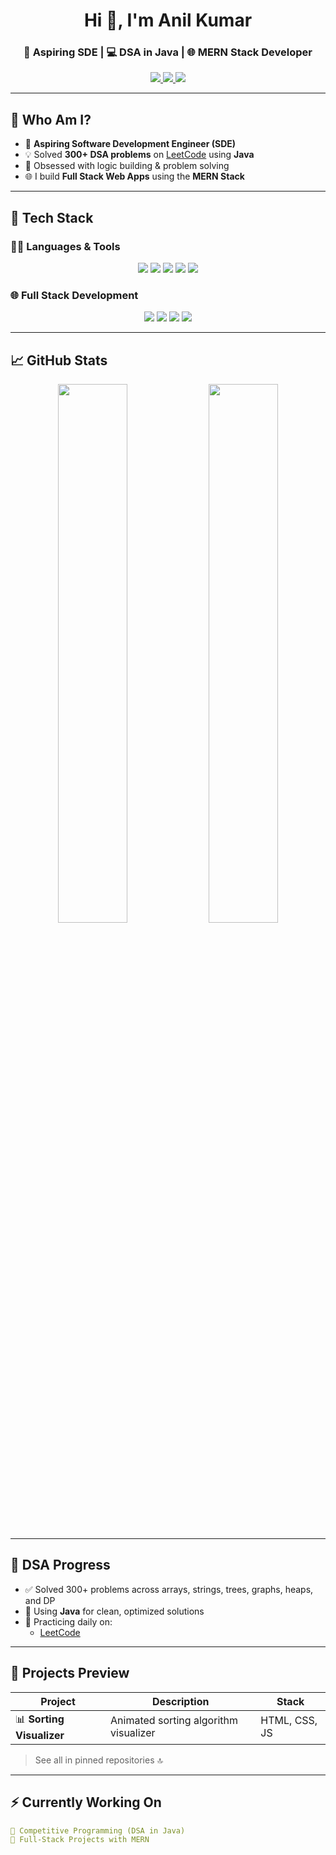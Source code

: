 <h1 align="center">Hi 👋, I'm Anil Kumar</h1>
<h3 align="center">🚀 Aspiring SDE | 💻 DSA in Java | 🌐 MERN Stack Developer</h3>

<p align="center">
  <a href="https://leetcode.com/u/anil342zv/" target="_blank">
    <img src="https://img.shields.io/badge/LeetCode-FFA116?style=for-the-badge&logo=leetcode&logoColor=white"/>
  </a>
  <a href="https://www.linkedin.com/in/anil-kumar-37b151292/" target="_blank">
    <img src="https://img.shields.io/badge/LinkedIn-0077B5?style=for-the-badge&logo=linkedin&logoColor=white"/>
  </a>
  <a href="nagapuri.anil.tech@gmail.com">
    <img src="https://img.shields.io/badge/Gmail-D14836?style=for-the-badge&logo=gmail&logoColor=white"/>
  </a>
</p>

---

## 📌 Who Am I?

- 🎯 **Aspiring Software Development Engineer (SDE)**
- 💡 Solved **300+ DSA problems** on [LeetCode](https://leetcode.com/u/anil342zv/) using **Java**
- 🧠 Obsessed with logic building & problem solving
- 🌐 I build **Full Stack Web Apps** using the **MERN Stack**


---

## 🚀 Tech Stack

### 👨‍💻 Languages & Tools
<p align="center">
  <img src="https://img.shields.io/badge/Java-ED8B00?style=for-the-badge&logo=openjdk&logoColor=white"/>
  <img src="https://img.shields.io/badge/JavaScript-F7DF1E?style=for-the-badge&logo=javascript&logoColor=black"/>
  <img src="https://img.shields.io/badge/HTML5-E34F26?style=for-the-badge&logo=html5&logoColor=white"/>
  <img src="https://img.shields.io/badge/CSS3-1572B6?style=for-the-badge&logo=css3&logoColor=white"/>
  <img src="https://img.shields.io/badge/Git-F05032?style=for-the-badge&logo=git&logoColor=white"/>
</p>

### 🌐 Full Stack Development
<p align="center">
  <img src="https://img.shields.io/badge/React-61DAFB?style=for-the-badge&logo=react&logoColor=black"/>
  <img src="https://img.shields.io/badge/Node.js-339933?style=for-the-badge&logo=node.js&logoColor=white"/>
  <img src="https://img.shields.io/badge/Express.js-000000?style=for-the-badge&logo=express&logoColor=white"/>
  <img src="https://img.shields.io/badge/MongoDB-47A248?style=for-the-badge&logo=mongodb&logoColor=white"/>
</p>

---

## 📈 GitHub Stats

<p align="center">
  <img src="https://github-readme-stats.vercel.app/api?username=your_github_username&show_icons=true&theme=tokyonight" width="47%" />
  <img src="https://github-readme-stats.vercel.app/api/top-langs/?username=your_github_username&layout=compact&theme=tokyonight" width="47%"/>
</p>

---

## 🧠 DSA Progress

- ✅ Solved 300+ problems across arrays, strings, trees, graphs, heaps, and DP
- 💪 Using **Java** for clean, optimized solutions
- 🔁 Practicing daily on:
  - [LeetCode](https://leetcode.com/u/anil342zv/)
  

---

## 🌟 Projects Preview

| Project | Description | Stack |
|--------|-------------|-------|
| 📊 **Sorting Visualizer** | Animated sorting algorithm visualizer | HTML, CSS, JS |

> See all in pinned repositories 🔝

---

## ⚡ Currently Working On

```yaml
🔸 Competitive Programming (DSA in Java)
🔸 Full-Stack Projects with MERN

